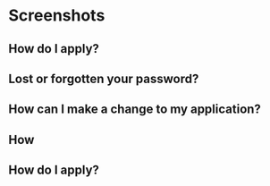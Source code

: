 



# Screenshots



## How do I apply?



## Lost or forgotten your password?



## How can I make a change to my application?



## How 



## How do I apply?


